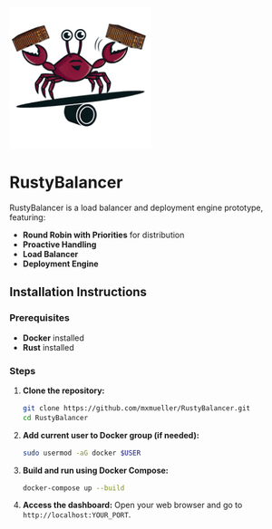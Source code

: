 
<img src="./docs/resources/logo.png" alt="Logo" width="250"/>

# RustyBalancer

RustyBalancer is a load balancer and deployment engine prototype, featuring:
- **Round Robin with Priorities** for distribution
- **Proactive Handling**
- **Load Balancer**
- **Deployment Engine**

## Installation Instructions

### Prerequisites

- **Docker** installed
- **Rust** installed

### Steps

1. **Clone the repository:**
   ```bash
   git clone https://github.com/mxmueller/RustyBalancer.git
   cd RustyBalancer
   ```
2. **Add current user to Docker group (if needed):**
   ```bash
   sudo usermod -aG docker $USER
   ```

3. **Build and run using Docker Compose:**
   ```bash
   docker-compose up --build
   ```
   
4. **Access the dashboard:**
   Open your web browser and go to `http://localhost:YOUR_PORT`.

